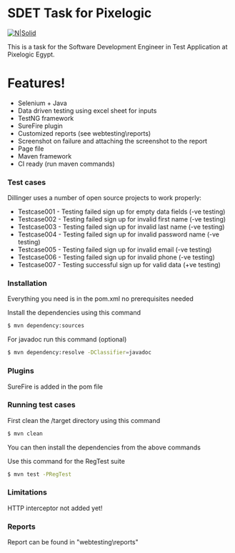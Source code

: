# SDET Task for Pixelogic

[![N|Solid](https://www.selenium.dev/images/selenium_logo_large.png)](https://www.selenium.dev/)

This is a task for the Software Development Engineer in Test Application at Pixelogic Egypt.

# Features!

  - Selenium + Java
  - Data driven testing using excel sheet for inputs
  - TestNG framework
  - SureFire plugin
  - Customized reports (see webtesting\reports)
  - Screenshot on failure and attaching the screenshot to the report
  - Page file
  - Maven framework
  - CI ready (run maven commands)

### Test cases

Dillinger uses a number of open source projects to work properly:

* Testcase001 - Testing failed sign up for empty data fields (-ve testing)
* Testcase002 - Testing failed sign up for invalid first name (-ve testing)
* Testcase003 - Testing failed sign up for invalid last name (-ve testing)
* Testcase004 - Testing failed sign up for invalid password name (-ve testing)
* Testcase005 - Testing failed sign up for invalid email (-ve testing)
* Testcase006 - Testing failed sign up for invalid phone (-ve testing)
* Testcase007 - Testing successful sign up for valid data (+ve testing)

### Installation

Everything you need is in the pom.xml no prerequisites needed

Install the dependencies using this command

```sh
$ mvn dependency:sources
```

For javadoc run this command (optional)

```sh
$ mvn dependency:resolve -DClassifier=javadoc
```

### Plugins

SureFire is added in the pom file


### Running test cases

First clean the /target directory using this command
```sh
$ mvn clean
```

You can then install the dependencies from the above commands

Use this command for the RegTest suite
```sh
$ mvn test -PRegTest
```
### Limitations
HTTP interceptor not added yet!

### Reports
Report can be found in "webtesting\reports"